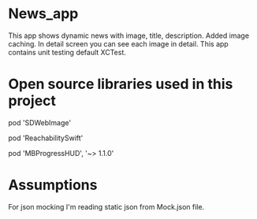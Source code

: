 # News_app
  This app shows dynamic news with image, title, description. Added image caching. In detail screen you can see each image in detail. This app contains unit testing default XCTest.
  
 # Open source libraries used in this project
 pod 'SDWebImage'
 
 pod 'ReachabilitySwift'
 
 pod 'MBProgressHUD', '~> 1.1.0'  
 
 # Assumptions
  For json mocking I'm reading static json from Mock.json file.  
 
 
